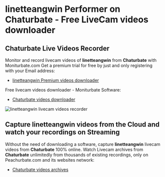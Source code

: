 # linetteangwin Performer on Chaturbate - Free LiveCam videos downloader

## Chaturbate Live Videos Recorder

Monitor and record livecam videos of **linetteangwin** from **Chaturbate** with Moniturbate.com
Get a premium trial for free by just and only registering with your Email address:
* [linetteangwin Premium videos downloader](https://moniturbate.com/request-demo-licence-key.html)

Free livecam videos downloader - Moniturbate Software:
* [Chaturbate videos downloader](https://moniturbate.com/moniturbate-download-software.html)

![linetteangwin livecam videos recorder](https://peachurnet.com/templates/moniturbate-software.png)


## Capture linetteangwin videos from the Cloud and watch your recordings on Streaming

Without the need of downloading a software, capture **linetteangwin** livecam videos from **Chaturbate** 100% online.
Watch Livecam archives from **Chaturbate** unlimitedly from thousands of existing recordings, only on Peachurbate.com and its websites network:
* [Chaturbate videos archives](https://peachurnet.com/)